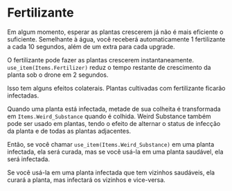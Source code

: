 # Fertilizante
Em algum momento, esperar as plantas crescerem já não é mais eficiente o suficiente. 
Semelhante à água, você receberá automaticamente 1 fertilizante a cada 10 segundos, além de um extra para cada upgrade.

O fertilizante pode fazer as plantas crescerem instantaneamente. `use_item(Items.Fertilizer)` reduz o tempo restante de crescimento da planta sob o drone em 2 segundos.

Isso tem alguns efeitos colaterais.
Plantas cultivadas com fertilizante ficarão infectadas.

Quando uma planta está infectada, metade de sua colheita é transformada em `Items.Weird_Substance` quando é colhida.
Weird Substance também pode ser usado em plantas, tendo o efeito de alternar o status de infecção da planta e de todas as plantas adjacentes.

Então, se você chamar `use_item(Items.Weird_Substance)` em uma planta infectada, ela será curada, mas se você usá-la em uma planta saudável, ela será infectada.

Se você usá-la em uma planta infectada que tem vizinhos saudáveis, ela curará a planta, mas infectará os vizinhos e vice-versa.